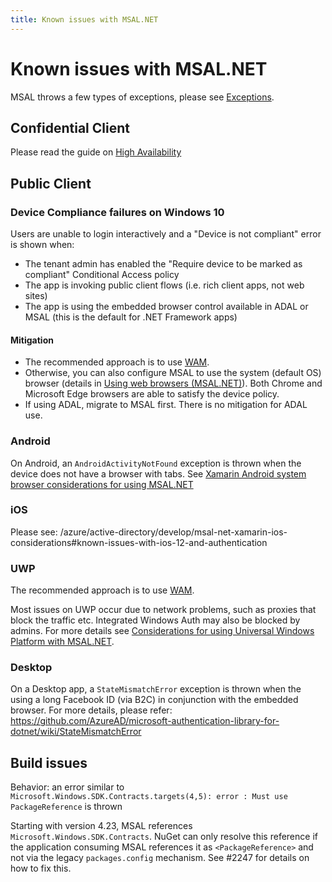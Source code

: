 ```yaml
---
title: Known issues with MSAL.NET
---
```


# Known issues with MSAL.NET

MSAL throws a few types of exceptions, please see [Exceptions](../advanced/exceptions/index.md).

## Confidential Client

Please read the guide on [High Availability](https://github.com/AzureAD/microsoft-authentication-library-for-dotnet/wiki/High-availability)

## Public Client

### Device Compliance failures on Windows 10

Users are unable to login interactively and a "Device is not compliant" error is shown when:

* The tenant admin has enabled the "Require device to be marked as compliant" Conditional Access policy
* The app is invoking public client flows (i.e. rich client apps, not web sites)
* The app is using the embedded browser control available in ADAL or MSAL (this is the default for .NET Framework apps)

#### Mitigation

* The recommended approach is to use [WAM](../acquiring-tokens/desktop-mobile/wam.md).
* Otherwise, you can also configure MSAL to use the system (default OS) browser (details in [Using web browsers (MSAL.NET)](/azure/active-directory/develop/msal-net-web-browsers#how-to-use-the-default-os-browser)). Both Chrome and Microsoft Edge browsers are able to satisfy the device policy.
* If using ADAL, migrate to MSAL first. There is no mitigation for ADAL use.

### Android

On Android, an `AndroidActivityNotFound` exception is thrown when the device does not have a browser with tabs. See [Xamarin Android system browser considerations for using MSAL.NET](/azure/active-directory/develop/msal-net-system-browser-android-considerations#known-issues)

### iOS

Please see: /azure/active-directory/develop/msal-net-xamarin-ios-considerations#known-issues-with-ios-12-and-authentication

### UWP

The recommended approach is to use [WAM](../acquiring-tokens/desktop-mobile/wam.md).

Most issues on UWP occur due to network problems, such as proxies that block the traffic etc. Integrated Windows Auth may also be blocked by admins. For more details see [Considerations for using Universal Windows Platform with MSAL.NET](/azure/active-directory/develop/msal-net-uwp-considerations#troubleshooting).

### Desktop

On a Desktop app, a `StateMismatchError` exception is thrown when the using a long Facebook ID (via B2C) in conjunction with the embedded browser.
For more details, please refer: https://github.com/AzureAD/microsoft-authentication-library-for-dotnet/wiki/StateMismatchError

## Build issues

Behavior: an error similar to `Microsoft.Windows.SDK.Contracts.targets(4,5): error : Must use PackageReference` is thrown

Starting with version 4.23, MSAL references `Microsoft.Windows.SDK.Contracts`. NuGet can only resolve this reference if the application consuming MSAL references it as `<PackageReference>` and not via the legacy `packages.config` mechanism. See #2247 for details on how to fix this.

